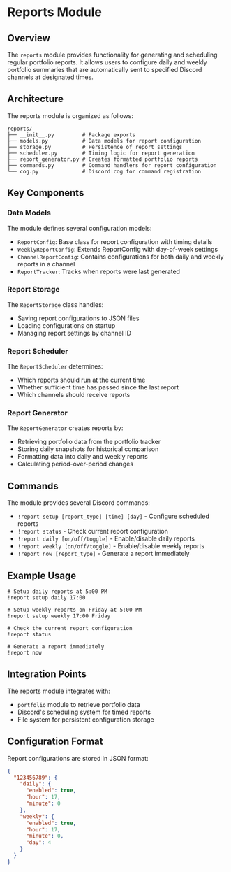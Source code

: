 # Reports Module

## Overview

The `reports` module provides functionality for generating and scheduling regular portfolio reports. It allows users to configure daily and weekly portfolio summaries that are automatically sent to specified Discord channels at designated times.

## Architecture

The reports module is organized as follows:

```
reports/
├── __init__.py         # Package exports
├── models.py           # Data models for report configuration
├── storage.py          # Persistence of report settings
├── scheduler.py        # Timing logic for report generation
├── report_generator.py # Creates formatted portfolio reports
├── commands.py         # Command handlers for report configuration
└── cog.py              # Discord cog for command registration
```

## Key Components

### Data Models

The module defines several configuration models:

* `ReportConfig`: Base class for report configuration with timing details
* `WeeklyReportConfig`: Extends ReportConfig with day-of-week settings
* `ChannelReportConfig`: Contains configurations for both daily and weekly reports in a channel
* `ReportTracker`: Tracks when reports were last generated

### Report Storage

The `ReportStorage` class handles:

* Saving report configurations to JSON files
* Loading configurations on startup
* Managing report settings by channel ID

### Report Scheduler

The `ReportScheduler` determines:

* Which reports should run at the current time
* Whether sufficient time has passed since the last report
* Which channels should receive reports

### Report Generator

The `ReportGenerator` creates reports by:

* Retrieving portfolio data from the portfolio tracker
* Storing daily snapshots for historical comparison
* Formatting data into daily and weekly reports
* Calculating period-over-period changes

## Commands

The module provides several Discord commands:

* `!report setup [report_type] [time] [day]` - Configure scheduled reports
* `!report status` - Check current report configuration
* `!report daily [on/off/toggle]` - Enable/disable daily reports
* `!report weekly [on/off/toggle]` - Enable/disable weekly reports
* `!report now [report_type]` - Generate a report immediately

## Example Usage

```
# Setup daily reports at 5:00 PM
!report setup daily 17:00

# Setup weekly reports on Friday at 5:00 PM
!report setup weekly 17:00 Friday

# Check the current report configuration
!report status

# Generate a report immediately
!report now
```

## Integration Points

The reports module integrates with:

* `portfolio` module to retrieve portfolio data
* Discord's scheduling system for timed reports
* File system for persistent configuration storage

## Configuration Format

Report configurations are stored in JSON format:

```json
{
  "123456789": {
    "daily": {
      "enabled": true,
      "hour": 17,
      "minute": 0
    },
    "weekly": {
      "enabled": true,
      "hour": 17,
      "minute": 0,
      "day": 4
    }
  }
}
```
